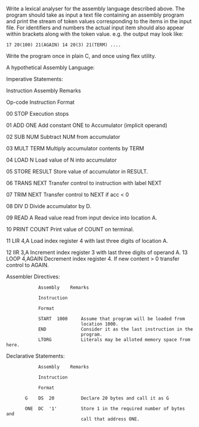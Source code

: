  Write a lexical analyser for the assembly language described above. The program should take as input a text file containing an assembly program and print the stream of token values corresponding to the items in the input file. For identifiers and numbers the actual input item should also appear within brackets along with the token value. e.g. the output may look like:

    17 20(100) 21(AGAIN) 14 20(3) 21(TERM) .... 

Write the program once in plain C, and once using flex utility. 


A hypothetical Assembly Language:

Imperative Statements:

Instruction     Assembly	Remarks

Op-code         Instruction
                Format
                
  00            STOP            Execution stops
  
  01            ADD   ONE       Add constant ONE to Accumulator (implicit
                                     operand)
  
  02            SUB   NUM       Subtract NUM from accumulator
  
  03            MULT  TERM      Multiply accumulator contents by TERM
  
  04            LOAD  N         Load value of N into accumulator
  
  05            STORE RESULT    Store value of accumulator in RESULT.
  
  06            TRANS NEXT      Transfer control to instruction with label NEXT
  
  07            TRIM  NEXT      Transfer control to NEXT if acc < 0
  
  08            DIV   D         Divide accumulator by D.
  
  09            READ  A         Read value read from input device into location A.
  
  10            PRINT COUNT     Print value of COUNT on terminal.
  
  11            LIR   4,A       Load index register 4 with last three digits of location A.
  
  12            IIR   3,A       Increment index register 3 with last three
                                digits of operand A.
  13            LOOP  4,AGAIN   Decrement index register 4. If new content > 0
                                transfer control to AGAIN.

Assembler Directives:
                
                Assembly	Remarks
                
                Instruction
                
                Format
                
                START  1000     Assume that program will be loaded from
                                location 1000.
                END             Consider it as the last instruction in the
                                program.
                LTORG           Literals may be alloted memory space from here.

Declarative Statements:
                
                Assembly	Remarks
                
                Instruction
                
                Format
           
           G    DS  20          Declare 20 bytes and call it as G
           
           ONE  DC  '1'         Store 1 in the required number of bytes and
                                call that address ONE.
